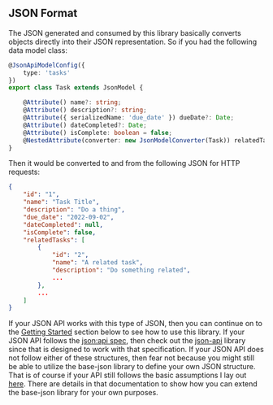 ## JSON Format

The JSON generated and consumed by this library basically
converts objects directly into their JSON representation. So if you had the 
following data model class:

```typescript
@JsonApiModelConfig({
    type: 'tasks'
})
export class Task extends JsonModel {

    @Attribute() name?: string;
    @Attribute() description?: string;
    @Attribute({ serializedName: 'due_date' }) dueDate?: Date;
    @Attribute() dateCompleted?: Date;
    @Attribute() isComplete: boolean = false;
    @NestedAttribute(converter: new JsonModelConverter(Task)) relatedTasks[]: Task[] = [];
}
```

Then it would be converted to and from the following JSON for HTTP requests:

```json
{
    "id": "1",
    "name": "Task Title",
    "description": "Do a thing",
    "due_date": "2022-09-02",
    "dateCompleted": null,
    "isComplete": false,
    "relatedTasks": [
        {
            "id": "2",
            "name": "A related task",
            "description": "Do something related",
            ...
        },
        ...
    ]
}
```

If your JSON API works with this type of JSON, then you can continue on to the
[Getting Started](#getting-started) section below to see how to use this 
library. If your JSON API follows the [json:api spec](https://jsonapi.org/),
then check out the [json-api](projects/json-api) library since that is designed
to work with that specification. If your JSON API does not follow either of
these structures, then fear not because you might still be able to utilize the
base-json library to define your own JSON structure. That is of course if your
API still follows the basic assumptions I lay out 
[here](../base-json/README.md#background-how-and-why-this-library-came-to-be).
There are details in that documentation to show how you can extend the base-json
library for your own purposes.
